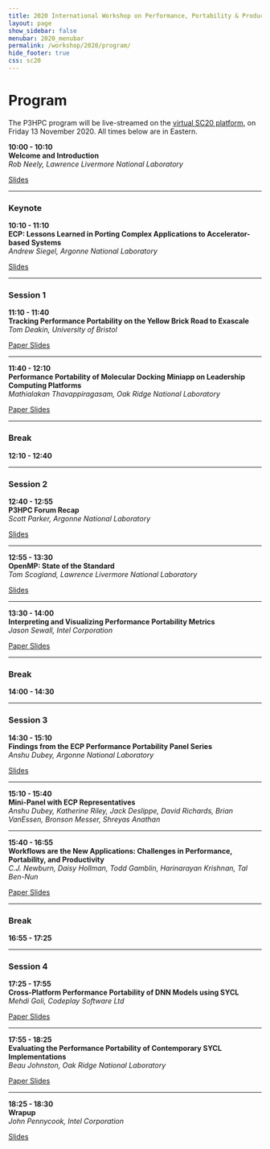 ```yaml
---
title: 2020 International Workshop on Performance, Portability & Productivity in HPC
layout: page
show_sidebar: false
menubar: 2020_menubar
permalink: /workshop/2020/program/
hide_footer: true
css: sc20
---
```


# Program

The P3HPC program will be live-streamed on the [virtual SC20
platform](https://www.eventscribe.net/2020/SC20/), on Friday 13 November 2020. 
All times below are in Eastern.

<p>
<b>10:00 - 10:10</b><br />
<b>Welcome and Introduction</b><br />
<i>Rob Neely, Lawrence Livermore National Laboratory</i><br />
<div class="buttons">
 <a class="button is-primary" href="https://drive.google.com/file/d/1yAGKHzeydFIpGNUFX-9APnpbzsiEWeiX/view?usp=sharing">
  <span class="icon is-small">
   <i class="fas fa-chalkboard-teacher"></i>
  </span>
  <span>Slides</span>
 </a>
</div>
</p>

<hr>

### Keynote

<p>
<b>10:10 - 11:10</b><br />
<b>ECP: Lessons Learned in Porting Complex Applications to Accelerator-based Systems</b><br />
<i>Andrew Siegel, Argonne National Laboratory</i><br />
<div class="buttons">
 <a class="button is-primary" href="" disabled>
  <span class="icon is-small">
   <i class="fas fa-chalkboard-teacher"></i>
  </span>
  <span>Slides</span>
</a>
</div>
</p>

<hr>

### Session 1

<p>
<b>11:10 - 11:40</b><br />
<b>Tracking Performance Portability on the Yellow Brick Road to Exascale</b><br />  
<i>Tom Deakin, University of Bristol</i><br />
<div class="buttons">
 <a class="button is-primary" href="https://conferences.computer.org/scwpub/pdfs/P3HPC2020-7JoPMqLDMtHxH13RaK79h8/108800a001/108800a001.pdf">
  <span class="icon is-small">
   <i class="fas fa-file-alt"></i>
  </span>
  <span>Paper</span>
 </a>
 <a class="button is-primary" href="https://drive.google.com/file/d/1HNfXgb1bN7Py3i69bSLrfNZjqmcSbTOG/view?usp=sharing">
  <span class="icon is-small">
   <i class="fas fa-chalkboard-teacher"></i>
  </span>
  <span>Slides</span>
 </a>
</div>
</p>

<hr>

<p>
<b>11:40 - 12:10</b><br /> 
<b>Performance Portability of Molecular Docking Miniapp on Leadership Computing Platforms</b><br />
<i>Mathialakan Thavappiragasam, Oak Ridge National Laboratory</i><br />
<div class="buttons">
 <a class="button is-primary" href="https://conferences.computer.org/scwpub/pdfs/P3HPC2020-7JoPMqLDMtHxH13RaK79h8/108800a036/108800a036.pdf">
  <span class="icon is-small">
   <i class="fas fa-file-alt"></i>
  </span>
  <span>Paper</span>
 </a>
 <a class="button is-primary" href="https://drive.google.com/file/d/1rii9P89VeAyYHjZns8Op7UUIOcA_C47t/view?usp=sharing">
  <span class="icon is-small">
   <i class="fas fa-chalkboard-teacher"></i>
  </span>
  <span>Slides</span>
 </a>
</div>
</p>

<hr>

### Break

**12:10 - 12:40**

<hr>

### Session 2

<p>
<b>12:40 - 12:55</b><br />
<b>P3HPC Forum Recap</b><br />
<i>Scott Parker, Argonne National Laboratory</i><br />
<div class="buttons">
 <a class="button is-primary" href="" disabled>
  <span class="icon is-small">
   <i class="fas fa-chalkboard-teacher"></i>
  </span>
  <span>Slides</span>
 </a>
</div>
</p>

<hr>

<p>
<b>12:55 - 13:30</b><br />
<b>OpenMP: State of the Standard</b><br />
<i>Tom Scogland, Lawrence Livermore National Laboratory</i><br />
<div class="buttons">
 <a class="button is-primary" href="https://drive.google.com/file/d/1tDfFuDsg1x0xoB0iwkw4poSJno2vj3gj/view?usp=sharing">
  <span class="icon is-small">
   <i class="fas fa-chalkboard-teacher"></i>
  </span>
  <span>Slides</span>
 </a>
</div>
</p>

<hr>

<p>
<b>13:30 - 14:00</b><br /> 
<b>Interpreting and Visualizing Performance Portability Metrics</b><br />  
<i>Jason Sewall, Intel Corporation</i><br />
<div class="buttons">
 <a class="button is-primary" href="https://conferences.computer.org/scwpub/pdfs/P3HPC2020-7JoPMqLDMtHxH13RaK79h8/108800a014/108800a014.pdf">
  <span class="icon is-small">
   <i class="fas fa-file-alt"></i>
  </span>
  <span>Paper</span>
 </a>
 <a class="button is-primary" href="https://drive.google.com/file/d/1en2YjuaapegJyxLfnZNN0A8mFLgO_aS2/view?usp=sharing">
  <span class="icon is-small">
   <i class="fas fa-chalkboard-teacher"></i>
  </span>
  <span>Slides</span>
 </a>
</div>
</p>

<hr>

### Break

**14:00 - 14:30**

<hr>

### Session 3

<p>
<b>14:30 - 15:10</b><br /> 
<b>Findings from the ECP Performance Portability Panel Series</b><br />
<i>Anshu Dubey, Argonne National Laboratory</i><br />
<div class="buttons">
 <a class="button is-primary" href="https://drive.google.com/file/d/1X15tRqfsA-zYprh4J78ZHf8h9UON70Sq/view?usp=sharing">
  <span class="icon is-small">
   <i class="fas fa-chalkboard-teacher"></i>
  </span>
  <span>Slides</span>
 </a>
</div>
</p>

<hr>

<p>
<b>15:10 - 15:40</b><br />
<b>Mini-Panel with ECP Representatives</b><br />
<i>Anshu Dubey, Katherine Riley, Jack Deslippe, David Richards, Brian VanEssen, Bronson Messer, Shreyas Anathan</i><br />
</p>

<hr>

<p>
<b>15:40 - 16:55</b><br /> 
<b>Workflows are the New Applications: Challenges in Performance, Portability, and Productivity</b><br /> 
<i>C.J. Newburn, Daisy Hollman, Todd Gamblin, Harinarayan Krishnan, Tal Ben-Nun</i><br />
<div class="buttons">
 <a class="button is-primary" href="https://conferences.computer.org/scwpub/pdfs/P3HPC2020-7JoPMqLDMtHxH13RaK79h8/108800a057/108800a057.pdf">
  <span class="icon is-small">
   <i class="fas fa-file-alt"></i>
  </span>
  <span>Paper</span>
 </a>
 <a class="button is-primary" href="https://drive.google.com/file/d/1krT1e-Itx86cGC6ui3m5OlBjyP7k4DdH/view?usp=sharing">
  <span class="icon is-small">
   <i class="fas fa-chalkboard-teacher"></i>
  </span>
  <span>Slides</span>
 </a>
</div>
</p>

<hr>

### Break

**16:55 - 17:25**

<hr>

### Session 4

<p>
<b>17:25 - 17:55</b><br />
<b>Cross-Platform Performance Portability of DNN Models using SYCL</b><br /> 
<i>Mehdi Goli, Codeplay Software Ltd</i><br />
<div class="buttons">
 <a class="button is-primary" href="https://conferences.computer.org/scwpub/pdfs/P3HPC2020-7JoPMqLDMtHxH13RaK79h8/108800a025/108800a025.pdf">
  <span class="icon is-small">
   <i class="fas fa-file-alt"></i>
  </span>
  <span>Paper</span>
 </a>
 <a class="button is-primary" href="https://drive.google.com/file/d/1ig4fQygN8GCzmB2X-wKmnPLQU3lgRvaJ/view?usp=sharing">
  <span class="icon is-small">
   <i class="fas fa-chalkboard-teacher"></i>
  </span>
  <span>Slides</span>
 </a>
</div>
</p>

<hr>

<p>
<b>17:55 - 18:25</b><br />  
<b>Evaluating the Performance Portability of Contemporary SYCL Implementations</b><br />
<i>Beau Johnston, Oak Ridge National Laboratory</i><br />
<div class="buttons">
 <a class="button is-primary" href="https://conferences.computer.org/scwpub/pdfs/P3HPC2020-7JoPMqLDMtHxH13RaK79h8/108800a045/108800a045.pdf">
  <span class="icon is-small">
   <i class="fas fa-file-alt"></i>
  </span>
  <span>Paper</span>
 </a>
 <a class="button is-primary" href="https://drive.google.com/file/d/1TNY2c8HPd8dOe1Ypmr4x74Sc3Nvc_KJf/view?usp=sharing">
  <span class="icon is-small">
   <i class="fas fa-chalkboard-teacher"></i>
  </span>
  <span>Slides</span>
 </a>
</div>
</p>

<hr>

<p>
<b>18:25 - 18:30</b><br />  
<b>Wrapup</b><br />  
<i>John Pennycook, Intel Corporation</i><br />
<div class="buttons">
 <a class="button is-primary" href="https://drive.google.com/file/d/1ls08b2M8Xa6pBqJ6MqnaIbH-2kmIQq-L/view?usp=sharing">
  <span class="icon is-small">
   <i class="fas fa-chalkboard-teacher"></i>
  </span>
  <span>Slides</span>
 </a>
</div>
</p>
